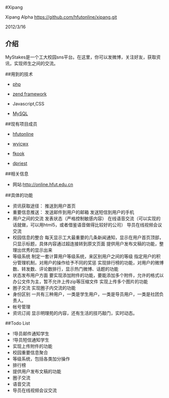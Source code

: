 #Xipang

Xipang Alpha
https://github.com/hfutonline/xipang.git

2012/3/16

## 介绍

MyStakes是一个工大校园sns平台。在这里，你可以发微博，关注好友，获取资讯，实现师生之间的交流。

##用到的技术

* [php](http://www.php.net)

* [zend framework](http://framework.zend.com)

* Javascript,CSS

* [MySQL](http://www.mysql.com)

##现有项目成员

* [hfutonline](https://github.com/hfutonline)

* [wyicwx](https://github.com/wyicwx)

* [fkook](https://github.com/fkook)

* [dpriest](https://github.com/dpriest)

##相关信息

* 网站:http://online.hfut.edu.cn

##具体的功能

* 资讯获取途径：
    推送到用户首页
* 重要信息推送：
    发送邮件到用户的邮箱
    发送短信到用户的手机
* 用户之间的交流
    发表状态（严格控制敏感内容）
    在线语音交流（可以实现的话就做，可以用html5，或者借鉴语音做得比较好的公司）
    导员在线视频会议交流
* 校园信息的整合
    每天显示工大最重要的几条新闻通知，显示在用户首页顶部，只显示标题，具体内容通过超连接转到原文页面
    提供用户发布文稿的功能，整理出优秀的显示出来
* 等级系统
    制定一套计算用户等级系统，来区别用户之间的等级
    指定用户的积分管理机制，对用户的操作给予不同的奖惩
    实现排行榜的功能，对用户的微博数、转发数、评论数排行，显示热门微博、话题的功能
* 状态发布用户方面
    要实现添加附件的功能，要能添加多个附件，允许的格式以办公文件为主，暂不允许上传zip等压缩文件
    实现上传多个图片的功能
* 圈子交流
    实现圈子内交流的功能
* 身份区别
    一共有三种用户，一类是学生用户，一类是导员用户，一类是社团负责人。
* 帐号管理
* 资讯订阅
    显示明理苑的内容，还有生活的技巧敲门，实时动态。

##Todo List
* !导员邮件通知学生
* !导员短信通知学生
* 实现上传附件的功能
* 校园重要信息聚合
* 等级系统，包括各类加分操作
* 排行榜
* 提供用户发布文稿的功能
* 圈子交流
* 语音交流
* 导员在线视频会议交流
